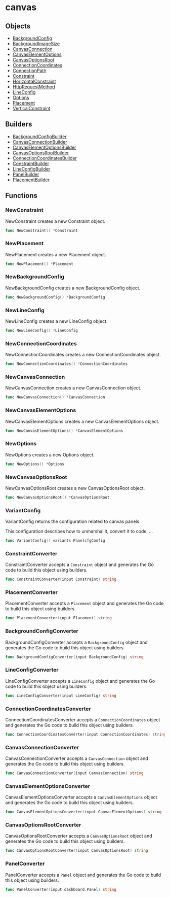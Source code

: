 # <span class="badge package-variant-panelcfg"></span> canvas

## Objects

 * <span class="badge object-type-struct"></span> [BackgroundConfig](./object-BackgroundConfig.md)
 * <span class="badge object-type-enum"></span> [BackgroundImageSize](./object-BackgroundImageSize.md)
 * <span class="badge object-type-struct"></span> [CanvasConnection](./object-CanvasConnection.md)
 * <span class="badge object-type-struct"></span> [CanvasElementOptions](./object-CanvasElementOptions.md)
 * <span class="badge object-type-struct"></span> [CanvasOptionsRoot](./object-CanvasOptionsRoot.md)
 * <span class="badge object-type-struct"></span> [ConnectionCoordinates](./object-ConnectionCoordinates.md)
 * <span class="badge object-type-enum"></span> [ConnectionPath](./object-ConnectionPath.md)
 * <span class="badge object-type-struct"></span> [Constraint](./object-Constraint.md)
 * <span class="badge object-type-enum"></span> [HorizontalConstraint](./object-HorizontalConstraint.md)
 * <span class="badge object-type-enum"></span> [HttpRequestMethod](./object-HttpRequestMethod.md)
 * <span class="badge object-type-struct"></span> [LineConfig](./object-LineConfig.md)
 * <span class="badge object-type-struct"></span> [Options](./object-Options.md)
 * <span class="badge object-type-struct"></span> [Placement](./object-Placement.md)
 * <span class="badge object-type-enum"></span> [VerticalConstraint](./object-VerticalConstraint.md)
## Builders

 * <span class="badge builder"></span> [BackgroundConfigBuilder](./builder-BackgroundConfigBuilder.md)
 * <span class="badge builder"></span> [CanvasConnectionBuilder](./builder-CanvasConnectionBuilder.md)
 * <span class="badge builder"></span> [CanvasElementOptionsBuilder](./builder-CanvasElementOptionsBuilder.md)
 * <span class="badge builder"></span> [CanvasOptionsRootBuilder](./builder-CanvasOptionsRootBuilder.md)
 * <span class="badge builder"></span> [ConnectionCoordinatesBuilder](./builder-ConnectionCoordinatesBuilder.md)
 * <span class="badge builder"></span> [ConstraintBuilder](./builder-ConstraintBuilder.md)
 * <span class="badge builder"></span> [LineConfigBuilder](./builder-LineConfigBuilder.md)
 * <span class="badge builder"></span> [PanelBuilder](./builder-PanelBuilder.md)
 * <span class="badge builder"></span> [PlacementBuilder](./builder-PlacementBuilder.md)
## Functions

### <span class="badge function"></span> NewConstraint

NewConstraint creates a new Constraint object.

```go
func NewConstraint() *Constraint
```

### <span class="badge function"></span> NewPlacement

NewPlacement creates a new Placement object.

```go
func NewPlacement() *Placement
```

### <span class="badge function"></span> NewBackgroundConfig

NewBackgroundConfig creates a new BackgroundConfig object.

```go
func NewBackgroundConfig() *BackgroundConfig
```

### <span class="badge function"></span> NewLineConfig

NewLineConfig creates a new LineConfig object.

```go
func NewLineConfig() *LineConfig
```

### <span class="badge function"></span> NewConnectionCoordinates

NewConnectionCoordinates creates a new ConnectionCoordinates object.

```go
func NewConnectionCoordinates() *ConnectionCoordinates
```

### <span class="badge function"></span> NewCanvasConnection

NewCanvasConnection creates a new CanvasConnection object.

```go
func NewCanvasConnection() *CanvasConnection
```

### <span class="badge function"></span> NewCanvasElementOptions

NewCanvasElementOptions creates a new CanvasElementOptions object.

```go
func NewCanvasElementOptions() *CanvasElementOptions
```

### <span class="badge function"></span> NewOptions

NewOptions creates a new Options object.

```go
func NewOptions() *Options
```

### <span class="badge function"></span> NewCanvasOptionsRoot

NewCanvasOptionsRoot creates a new CanvasOptionsRoot object.

```go
func NewCanvasOptionsRoot() *CanvasOptionsRoot
```

### <span class="badge function"></span> VariantConfig

VariantConfig returns the configuration related to canvas panels.

This configuration describes how to unmarshal it, convert it to code, …

```go
func VariantConfig() variants.PanelcfgConfig
```

### <span class="badge function"></span> ConstraintConverter

ConstraintConverter accepts a `Constraint` object and generates the Go code to build this object using builders.

```go
func ConstraintConverter(input Constraint) string
```

### <span class="badge function"></span> PlacementConverter

PlacementConverter accepts a `Placement` object and generates the Go code to build this object using builders.

```go
func PlacementConverter(input Placement) string
```

### <span class="badge function"></span> BackgroundConfigConverter

BackgroundConfigConverter accepts a `BackgroundConfig` object and generates the Go code to build this object using builders.

```go
func BackgroundConfigConverter(input BackgroundConfig) string
```

### <span class="badge function"></span> LineConfigConverter

LineConfigConverter accepts a `LineConfig` object and generates the Go code to build this object using builders.

```go
func LineConfigConverter(input LineConfig) string
```

### <span class="badge function"></span> ConnectionCoordinatesConverter

ConnectionCoordinatesConverter accepts a `ConnectionCoordinates` object and generates the Go code to build this object using builders.

```go
func ConnectionCoordinatesConverter(input ConnectionCoordinates) string
```

### <span class="badge function"></span> CanvasConnectionConverter

CanvasConnectionConverter accepts a `CanvasConnection` object and generates the Go code to build this object using builders.

```go
func CanvasConnectionConverter(input CanvasConnection) string
```

### <span class="badge function"></span> CanvasElementOptionsConverter

CanvasElementOptionsConverter accepts a `CanvasElementOptions` object and generates the Go code to build this object using builders.

```go
func CanvasElementOptionsConverter(input CanvasElementOptions) string
```

### <span class="badge function"></span> CanvasOptionsRootConverter

CanvasOptionsRootConverter accepts a `CanvasOptionsRoot` object and generates the Go code to build this object using builders.

```go
func CanvasOptionsRootConverter(input CanvasOptionsRoot) string
```

### <span class="badge function"></span> PanelConverter

PanelConverter accepts a `Panel` object and generates the Go code to build this object using builders.

```go
func PanelConverter(input dashboard.Panel) string
```

